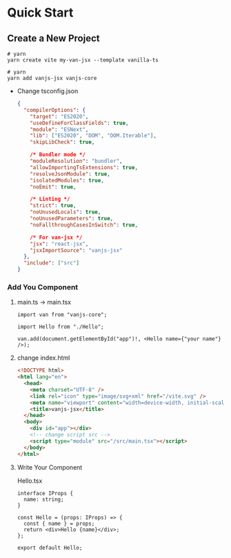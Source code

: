 # Quick Start

## Create a New Project

```
# yarn
yarn create vite my-van-jsx --template vanilla-ts
```

```
# yarn
yarn add vanjs-jsx vanjs-core
```

- Change tsconfig.json

  ```json
  {
    "compilerOptions": {
      "target": "ES2020",
      "useDefineForClassFields": true,
      "module": "ESNext",
      "lib": ["ES2020", "DOM", "DOM.Iterable"],
      "skipLibCheck": true,

      /* Bundler mode */
      "moduleResolution": "bundler",
      "allowImportingTsExtensions": true,
      "resolveJsonModule": true,
      "isolatedModules": true,
      "noEmit": true,

      /* Linting */
      "strict": true,
      "noUnusedLocals": true,
      "noUnusedParameters": true,
      "noFallthroughCasesInSwitch": true,

      /* For van-jsx */
      "jsx": "react-jsx",
      "jsxImportSource": "vanjs-jsx"
    },
    "include": ["src"]
  }
  ```

### Add You Component

1.  main.ts -> main.tsx

    ```tsx
    import van from "vanjs-core";

    import Hello from "./Hello";

    van.add(document.getElementById("app")!, <Hello name={"your name"} />);
    ```

2.  change index.html

    ```html
    <!DOCTYPE html>
    <html lang="en">
      <head>
        <meta charset="UTF-8" />
        <link rel="icon" type="image/svg+xml" href="/vite.svg" />
        <meta name="viewport" content="width=device-width, initial-scale=1.0" />
        <title>vanjs-jsx</title>
      </head>
      <body>
        <div id="app"></div>
        <!-- change script src -->
        <script type="module" src="/src/main.tsx"></script>
      </body>
    </html>
    ```

3.  Write Your Component

    Hello.tsx

    ```tsx
    interface IProps {
      name: string;
    }

    const Hello = (props: IProps) => {
      const { name } = props;
      return <div>Hello {name}</div>;
    };

    export default Hello;
    ```
